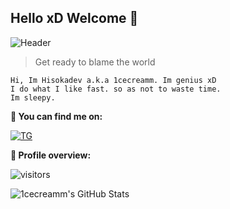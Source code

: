 ## Hello xD Welcome 👋
![Header](https://telegra.ph/file/aa2d021a04d13d0003c37.jpg)
> Get ready to blame the world
```
Hi, Im Hisokadev a.k.a 1cecreamm. Im genius xD
I do what I like fast. so as not to waste time. 
Im sleepy.
```
**:email: You can find me on:**

[![TG](https://img.shields.io/badge/-Telegram-0088CC?style=flat&logo=Telegram&logoColor=white&link=https://t.me/iicecreamm)](https://t.me/iicecreamm) <br />

**:pushpin: Profile overview:**
 
![visitors](https://visitor-badge.laobi.icu/badge?page_id=1cecreamm.1cecreamm)
 
![1cecreamm's GitHub Stats](https://github-readme-stats.vercel.app/api?username=1cecreamm&show_icons=true)
